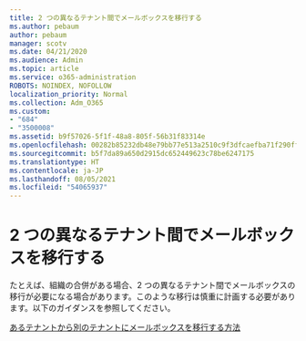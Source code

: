 ```yaml
---
title: 2 つの異なるテナント間でメールボックスを移行する
ms.author: pebaum
author: pebaum
manager: scotv
ms.date: 04/21/2020
ms.audience: Admin
ms.topic: article
ms.service: o365-administration
ROBOTS: NOINDEX, NOFOLLOW
localization_priority: Normal
ms.collection: Adm_O365
ms.custom:
- "684"
- "3500008"
ms.assetid: b9f57026-5f1f-48a8-805f-56b31f83314e
ms.openlocfilehash: 00282b85232db48e79bb77e513a2510c9f3dfcaefba71f290ff9fbfe98b98673
ms.sourcegitcommit: b5f7da89a650d2915dc652449623c78be6247175
ms.translationtype: HT
ms.contentlocale: ja-JP
ms.lasthandoff: 08/05/2021
ms.locfileid: "54065937"
---
```

# <a name="migrate-mailboxes-between-two-different-tenants"></a>2 つの異なるテナント間でメールボックスを移行する

たとえば、組織の合併がある場合、2 つの異なるテナント間でメールボックスの移行が必要になる場合があります。このような移行は慎重に計画する必要があります。以下のガイダンスを参照してください。
  
[あるテナントから別のテナントにメールボックスを移行する方法](https://docs.microsoft.com/Exchange/mailbox-migration/migrate-mailboxes-across-tenants)
  